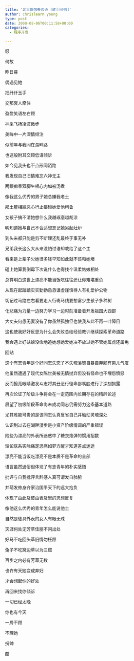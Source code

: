 ```yaml
---
title: '北大爆强失恋诗 [转][经典]'
author: chrislearn young
type: post
date: 2008-08-06T00:11:58+00:00
categories:
  - 程序开发

---
```

怒

何故

昨日暮

偶遇见她

把纤纤玉手

交那衰人牵住

盈盈笑语左右顾

神采飞扬凌波微步

<!--more-->
美眸中一片深情倾注

似前年与我同在湖畔路

也这般附耳交顾低语倾诉

如今见我头也不点形同陌路

我发现自己旧情难忘六神无主

两眼痴呆双脚生根心内如被汤煮

像我这么优秀的男子她总嫌我老土

那土鳖相貌恶心行止猥琐她爱他粗鲁

女孩子搞不清她想什么我越琢磨越胡涂

明知道她与自己不合适想忘记她另起灶炉

到头来都只能是剪不断理还乱最终于事无补

兄弟我长这么大从来没怕过谁却栽给了这个主

看来是上辈子欠她很多钱早知如此就不该和她堵

碰上她算我倒霉下次说什么也得找个温柔姑娘相处

总算明白这世上漂亮不能当饭吃往往还让你难堪重负

从现在起踏踏实实勤勤恳恳谦虚谨慎待人有礼爱护公物

切记过马路左右看要走人行斑马线要想富少生孩子多种树

化悲痛为力量一边努力学习一边时刻准备着开发祖国大西部

大丈夫何患无妻没有了你虽然孤独但也使我从此不再一叶障目

这也使我好好反思为什么会失败总结经验教训继续探索革命道路

我会遇上好姑娘没命地追她想她爱她决不放过她不管她属虎还属兔

回贴

这个有志青年是个好同志失恋了不失魂落魄自暴自弃颇有男儿气度

他虽然遭遇了现代女陈世美被无情抛弃但没有怪命也不埋怨愤怒

反而擦亮眼睛激发斗志将其丑恶行径卑鄙嘴脸进行了深刻揭露

再次论证了阶级斗争将会在一定范围内长期存在的精辟论述

展望了初级阶段革命尚未成功同志仍需努力这条基本道路

尤其难能可贵的是该同志认真反省自己并触动灵魂深处

认识到过去在湖畔漫步是小资产阶级情调的严重错误

险些为漂亮的外表所迷惑中了糖衣炮弹的惯用招数

理论联系实际痛定思痛如梦方醒才知道差点迷途

漂亮不能当饭吃漂亮不是本质不是革命的全部

语言虽然通俗但体现了有志青年的朴实感悟

批评与自我批评言辞感人真可谓发自肺腑

并萌发修身齐家治国平天下的远大抱负

体现了由此及彼由表及里的思想反复

像他这么优秀的青年怎么能说他土

自然是徒具外表的女人有眼无珠

天涯何处无芳草佳丽不问出处

好马不吃回头草旧情勿枉顾

兔子不吃窝边草以为三窟

百步之内必有芳草无数

也许有天她变成弃妇

才会想起你的好处

再回来找你倾诉

一切已经太晚

你也有今天

一屑不顾

不理她

扮帅

酷
